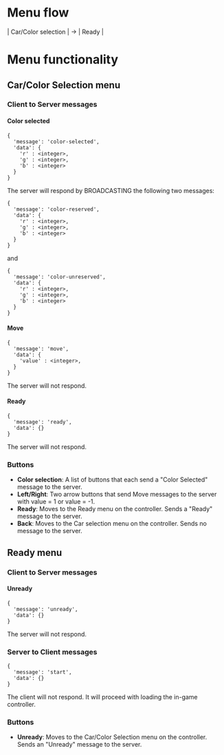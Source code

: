 # Menu flow

| Car/Color selection | -> |        Ready        |

# Menu functionality

## Car/Color Selection menu

### Client to Server messages

#### Color selected
```
{
  'message': 'color-selected',
  'data': {
    'r' : <integer>,
    'g' : <integer>,
    'b' : <integer>
  }
}
```

The server will respond by BROADCASTING the following two messages:

```
{
  'message': 'color-reserved',
  'data': {
    'r' : <integer>,
    'g' : <integer>,
    'b' : <integer>
  }
}
```

and


```
{
  'message': 'color-unreserved',
  'data': {
    'r' : <integer>,
    'g' : <integer>,
    'b' : <integer>
  }
}
```

#### Move
```
{
  'message': 'move',
  'data': {
    'value' : <integer>,
  }
}
```

The server will not respond.

#### Ready
```
{
  'message': 'ready',
  'data': {}
}
```

The server will not respond.

### Buttons

* **Color selection**: A list of buttons that each send a "Color Selected" message to the server.
* **Left/Right**: Two arrow buttons that send Move messages to the server with value = 1 or value = -1.
* **Ready**: Moves to the Ready menu on the controller. Sends a "Ready" message to the server.
* **Back**: Moves to the Car selection menu on the controller. Sends no message to the server.

## Ready menu

### Client to Server messages

#### Unready
```
{
  'message': 'unready',
  'data': {}
}
```

The server will not respond.

### Server to Client messages
```
{
  'message': 'start',
  'data': {}
}
```

The client will not respond. It will proceed with loading the in-game controller.

### Buttons

* **Unready**: Moves to the Car/Color Selection menu on the controller. Sends an "Unready" message to the server.
